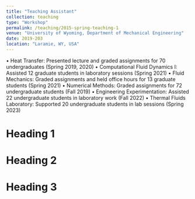 ```yaml
---
title: "Teaching Assistant"
collection: teaching
type: "Workshop"
permalink: /teaching/2015-spring-teaching-1
venue: "University of Wyoming, Department of Mechanical Engineering"
date: 2019-203
location: "Laramie, WY, USA"
---
```


• Heat Transfer: Presented lecture and graded assignments for 70 undergraduates (Spring 2019, 2020)
• Computational Fluid Dynamics I: Assisted 12 graduate students in laboratory sessions (Spring 2021)
• Fluid Mechanics: Graded assignments and held office hours for 13 graduate students (Spring 2021)
• Numerical Methods: Graded assignments for 72 undergraduate students (Fall 2019)
• Engineering Experimentation: Assisted 22 undergraduate students in laboratory work (Fall 2022)
• Thermal Fluids Laboratory: Supported 20 undergraduate students in lab sessions (Spring 2023)

Heading 1
======

Heading 2
======

Heading 3
======
